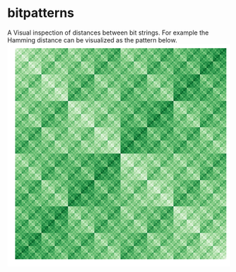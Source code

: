 # bitpatterns
A Visual inspection of distances between bit strings. For example the Hamming distance can be visualized as the pattern below.
![hamming](images/hamming.png)
